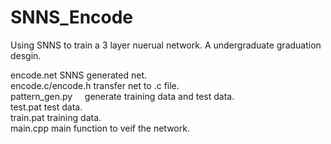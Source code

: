 # SNNS_Encode
Using SNNS to train a 3 layer nuerual network. A undergraduate graduation desgin.

encode.net          SNNS generated net.  
encode.c/encode.h   transfer net to .c file.  
pattern_gen.py      generate training data and test data.  
test.pat            test data.  
train.pat           training data.       
main.cpp            main function to veif the network.     
